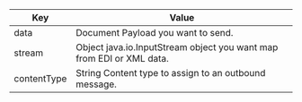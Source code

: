 | **Key**     | **Value**                                                               |
|-------------|-------------------------------------------------------------------------|
| data        | Document Payload you want to send\.                                     |
| stream      | Object java\.io\.InputStream object you want map from EDI or XML data\. |
| contentType | String Content type to assign to an outbound message\.                  |

